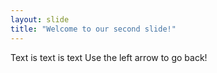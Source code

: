 ```yaml
---
layout: slide
title: "Welcome to our second slide!"
---
```

Text is text is text
Use the left arrow to go back!
